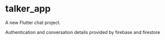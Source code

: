 # talker_app

A new Flutter chat project.

Authentication and conversation details provided by firebase and firestore

